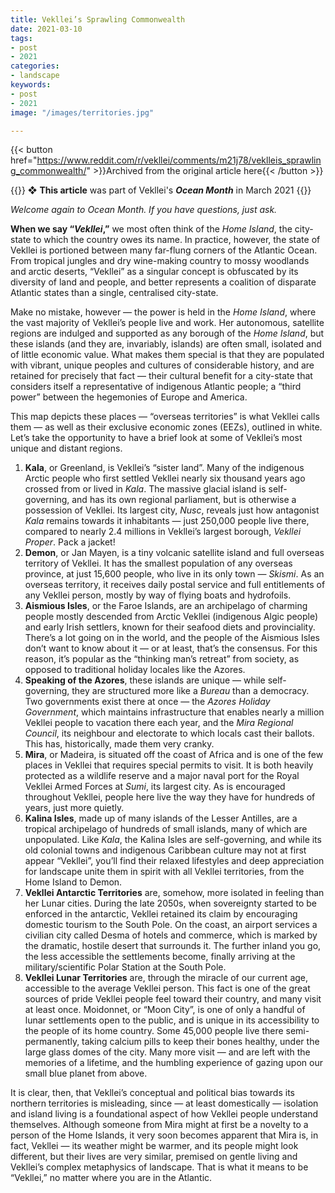 ```yaml
---
title: Vekllei’s Sprawling Commonwealth
date: 2021-03-10
tags:
- post
- 2021
categories:
- landscape
keywords:
- post
- 2021
image: "/images/territories.jpg"

---
```


{{< button href="https://www.reddit.com/r/vekllei/comments/m21j78/veklleis_sprawling_commonwealth/" >}}Archived from the original article here{{< /button >}}

{{<hint red>}}
❖ **This article** was part of Vekllei's ***Ocean Month*** in March 2021
{{</hint>}}

*Welcome again to Ocean Month. If you have questions, just ask.*

**When we say “*****Vekllei*****,”** we most often think of the *Home Island*, the city-state to which the country owes its name. In practice, however, the state of Vekllei is portioned between many far-flung corners of the Atlantic Ocean. From tropical jungles and dry wine-making country to mossy woodlands and arctic deserts, “Vekllei” as a singular concept is obfuscated by its diversity of land and people, and better represents a coalition of disparate Atlantic states than a single, centralised city-state.

Make no mistake, however — the power is held in the *Home Island*, where the vast majority of Vekllei’s people live and work. Her autonomous, satellite regions are indulged and supported as any borough of the *Home Island*, but these islands (and they are, invariably, islands) are often small, isolated and of little economic value. What makes them special is that they are populated with vibrant, unique peoples and cultures of considerable history, and are retained for precisely that fact — their cultural benefit for a city-state that considers itself a representative of indigenous Atlantic people; a “third power” between the hegemonies of Europe and America.

This map depicts these places — “overseas territories” is what Vekllei calls them — as well as their exclusive economic zones (EEZs), outlined in white. Let’s take the opportunity to have a brief look at some of Vekllei’s most unique and distant regions.

1. **Kala**, or Greenland, is Vekllei’s “sister land”. Many of the indigenous Arctic people who first settled Vekllei nearly six thousand years ago crossed from or lived in *Kala*. The massive glacial island is self-governing, and has its own regional parliament, but is otherwise a possession of Vekllei. Its largest city, *Nusc*, reveals just how antagonist *Kala* remains towards it inhabitants — just 250,000 people live there, compared to nearly 2.4 millions in Vekllei’s largest borough, *Vekllei Proper*. Pack a jacket!
2. **Demon**, or Jan Mayen, is a tiny volcanic satellite island and full overseas territory of Vekllei. It has the smallest population of any overseas province, at just 15,600 people, who live in its only town — *Skismi*. As an overseas territory, it receives daily postal service and full entitlements of any Vekllei person, mostly by way of flying boats and hydrofoils.
3. **Aismious Isles**, or the Faroe Islands, are an archipelago of charming people mostly descended from Arctic Vekllei (indigenous Algic people) and early Irish settlers, known for their seafood diets and provinciality. There’s a lot going on in the world, and the people of the Aismious Isles don’t want to know about it — or at least, that’s the consensus. For this reason, it’s popular as the “thinking man’s retreat” from society, as opposed to traditional holiday locales like the Azores.
4. **Speaking of the Azores**, these islands are unique — while self-governing, they are structured more like a *Bureau* than a democracy. Two governments exist there at once — the *Azores Holiday Government*, which maintains infrastructure that enables nearly a million Vekllei people to vacation there each year, and the *Mira Regional Council*, its neighbour and electorate to which locals cast their ballots. This has, historically, made them very cranky.
5. **Mira**, or Madeira, is situated off the coast of Africa and is one of the few places in Vekllei that requires special permits to visit. It is both heavily protected as a wildlife reserve and a major naval port for the Royal Vekllei Armed Forces at *Sumi*, its largest city. As is encouraged throughout Vekllei, people here live the way they have for hundreds of years, just more quietly.
6. **Kalina Isles**, made up of many islands of the Lesser Antilles, are a tropical archipelago of hundreds of small islands, many of which are unpopulated. Like *Kala*, the Kalina Isles are self-governing, and while its old colonial towns and indigenous Caribbean culture may not at first appear “Vekllei”, you’ll find their relaxed lifestyles and deep appreciation for landscape unite them in spirit with all Vekllei territories, from the Home Island to Demon.
7. **Vekllei Antarctic Territories** are, somehow, more isolated in feeling than her Lunar cities. During the late 2050s, when sovereignty started to be enforced in the antarctic, Vekllei retained its claim by encouraging domestic tourism to the South Pole. On the coast, an airport services a civilian city called Desma of hotels and commerce, which is marked by the dramatic, hostile desert that surrounds it. The further inland you go, the less accessible the settlements become, finally arriving at the military/scientific Polar Station at the South Pole.
8. **Vekllei Lunar Territories** are, through the miracle of our current age, accessible to the average Vekllei person. This fact is one of the great sources of pride Vekllei people feel toward their country, and many visit at least once. Moidonnet, or “Moon City”, is one of only a handful of lunar settlements open to the public, and is unique in its accessibility to the people of its home country. Some 45,000 people live there semi-permanently, taking calcium pills to keep their bones healthy, under the large glass domes of the city. Many more visit — and are left with the memories of a lifetime, and the humbling experience of gazing upon our small blue planet from above.

It is clear, then, that Vekllei’s conceptual and political bias towards its northern territories is misleading, since — at least domestically — isolation and island living is a foundational aspect of how Vekllei people understand themselves. Although someone from Mira might at first be a novelty to a person of the Home Islands, it very soon becomes apparent that Mira is, in fact, Vekllei — its weather might be warmer, and its people might look different, but their lives are very similar, premised on gentle living and Vekllei’s complex metaphysics of landscape. That is what it means to be “Vekllei,” no matter where you are in the Atlantic.
